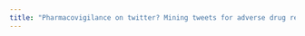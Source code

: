 ```yaml
---
title: "Pharmacovigilance on twitter? Mining tweets for adverse drug reactions"
---
```

<Link to publication>
